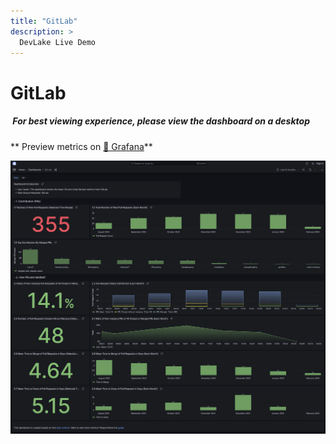 ```yaml
---
title: "GitLab"
description: >
  DevLake Live Demo
---
```


# GitLab

<div className="info">
  <h5>
    <img
      src="https://user-images.githubusercontent.com/84442212/197146839-c2d116e6-e0b8-40a0-bb29-e51fb4805a81.png"
      alt=""
      width="3%"
    /> For best viewing experience, please view the dashboard on a desktop
  </h5>
</div>

** Preview metrics on [🔗 Grafana](https://grafana-lake.demo.devlake.io/grafana/d/msSjEq97z/gitlab?orgId=1)**

![GitLab](./GitLab.png)

<!-- <iframe src="https://grafana-lake.demo.devlake.io/grafana/d/msSjEq97z/gitlab?orgId=1" width="135%" height="1800px"></iframe> -->
